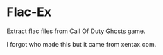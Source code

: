 # Flac-Ex
Extract flac files from Call Of Duty Ghosts game.

I forgot who made this but it came from xentax.com.
